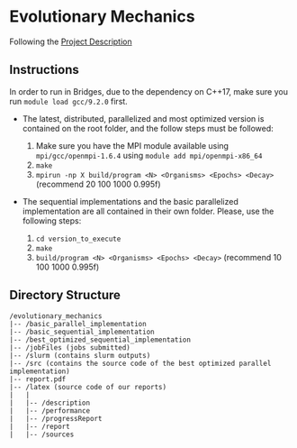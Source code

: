 # Evolutionary Mechanics

Following the [Project Description](latex/sources/ProjectDescription.md)

## Instructions
In order to run in Bridges, due to the dependency on C++17, make sure you run `module load gcc/9.2.0` first.

- The latest, distributed, parallelized and most optimized version is contained on the root folder, and the follow steps must be followed:
    1. Make sure you have the MPI module available using `mpi/gcc/openmpi-1.6.4` using `module add mpi/openmpi-x86_64`
    2. `make`
    3. `mpirun -np X build/program <N> <Organisms> <Epochs> <Decay>` (recommend 20 100 1000 0.995f)
            
- The sequential implementations and the basic parallelized implementation are all contained in their own folder. Please, use the following steps:
    1. `cd version_to_execute`
    2. `make`
    3. `build/program <N> <Organisms> <Epochs> <Decay>` (recommend 10 100 1000 0.995f)
    
## Directory Structure

```batch
/evolutionary_mechanics
|-- /basic_parallel_implementation
|-- /basic_sequential_implementation
|-- /best_optimized_sequential_implementation
|-- /jobFiles (jobs submitted)
|-- /slurm (contains slurm outputs)
|-- /src (contains the source code of the best optimized parallel implementation)
|-- report.pdf
|-- /latex (source code of our reports)
|   |
|   |-- /description
|   |-- /performance
|   |-- /progressReport
|   |-- /report
|   |-- /sources
```
